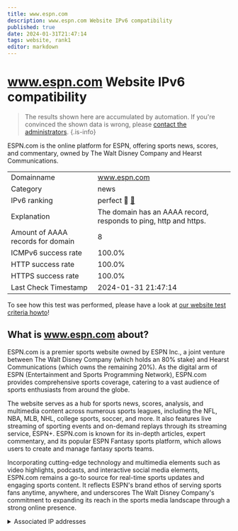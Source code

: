 ```yaml
---
title: www.espn.com
description: www.espn.com Website IPv6 compatibility
published: true
date: 2024-01-31T21:47:14
tags: website, rank1
editor: markdown
---
```


# www.espn.com Website IPv6 compatibility

> The results shown here are accumulated by automation. If you're convinced the shown data is wrong, please [contact the administrators](/howto/chat). 
{.is-info}

ESPN.com is the online platform for ESPN, offering sports news, scores, and commentary, owned by The Walt Disney Company and Hearst Communications.


|   |   |
| - | - |
| Domainname | www.espn.com
| Category | news |
| IPv6 ranking | perfect :1st_place_medal: [🔗](/howto/ranking) |
| Explanation | The domain has an AAAA record, responds to ping, http and https. |
| Amount of AAAA records for domain | 8 |
| ICMPv6 success rate | 100.0%|
| HTTP success rate | 100.0% |
| HTTPS success rate | 100.0% |
| Last Check Timestamp | 2024-01-31 21:47:14 |

To see how this test was performed, please have a look at [our website test criteria howto](/howto/testcriteria/website)!


## What is www.espn.com about?
ESPN.com is a premier sports website owned by ESPN Inc., a joint venture between The Walt Disney Company (which holds an 80% stake) and Hearst Communications (which owns the remaining 20%). As the digital arm of ESPN (Entertainment and Sports Programming Network), ESPN.com provides comprehensive sports coverage, catering to a vast audience of sports enthusiasts from around the globe.

The website serves as a hub for sports news, scores, analysis, and multimedia content across numerous sports leagues, including the NFL, NBA, MLB, NHL, college sports, soccer, and more. It also features live streaming of sporting events and on-demand replays through its streaming service, ESPN+. ESPN.com is known for its in-depth articles, expert commentary, and its popular ESPN Fantasy sports platform, which allows users to create and manage fantasy sports teams.

Incorporating cutting-edge technology and multimedia elements such as video highlights, podcasts, and interactive social media elements, ESPN.com remains a go-to source for real-time sports updates and engaging sports content. It reflects ESPN's brand ethos of serving sports fans anytime, anywhere, and underscores The Walt Disney Company's commitment to expanding its reach in the sports media landscape through a strong online presence.



<details>
<summary>Associated IP addresses</summary>

2600:9000:2077:1200:e:fe33:5580:93a1

2600:9000:2077:2600:e:fe33:5580:93a1

2600:9000:2077:7e00:e:fe33:5580:93a1

2600:9000:2077:6c00:e:fe33:5580:93a1

2600:9000:2077:f400:e:fe33:5580:93a1

2600:9000:2077:5a00:e:fe33:5580:93a1

2600:9000:2077:1c00:e:fe33:5580:93a1

2600:9000:2077:c000:e:fe33:5580:93a1

</details>
